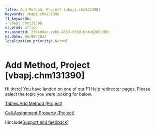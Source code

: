 ```yaml
---
title: Add Method, Project [vbapj.chm131390]
keywords: vbapj.chm131390
f1_keywords:
- vbapj.chm131390
ms.prod: office
ms.assetid: 2f04ddac-ecb8-4353-b398-bafa6285dd83
ms.date: 06/08/2017
localization_priority: Normal
---
```



# Add Method, Project [vbapj.chm131390]

Hi there! You have landed on one of our F1 Help redirector pages. Please select the topic you were looking for below.

[Tables.Add Method (Project)](http://msdn.microsoft.com/library/595c0cb8-fd3f-8f5c-3eaf-588f41dc36dc%28Office.15%29.aspx)

[Cell.Assignment Property (Project)](http://msdn.microsoft.com/library/ac17eff9-d697-dbfa-7968-d61a474690ba%28Office.15%29.aspx)

[!include[Support and feedback](~/includes/feedback-boilerplate.md)]